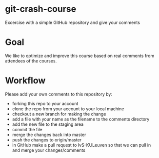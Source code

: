 # git-crash-course
Excercise with a simple GitHub repository and give your comments

# Goal
We like to optimize and improve this course based on real comments from attendees of the courses. 

# Workflow
Please add your own comments to this repository by:

* forking this repo to your account
* clone the repo from your account to your local machine
* checkout a new branch for making the change
* add a file with your name as the filename to the comments directory
* add the new file to the staging area
* commit the file
* merge the changes back into master
* push the changes to origin/master
* in GitHub make a pull request to IvS-KULeuven so that we can pull in and merge your changes/comments

